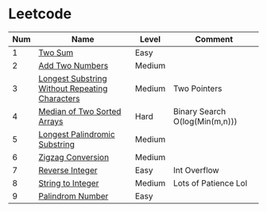 # Leetcode
| Num     | Name  | Level   | Comment  |
| ----- |----- |---------| -----|
| 1     | [Two Sum](https://github.com/jennyyyyzhen/Leetcode/blob/master/two_sum_1.java) | Easy  |   |
| 2     |   [Add Two Numbers](https://github.com/jennyyyyzhen/Leetcode/blob/master/add_two_numbers_2.java)   |   Medium  |    |
| 3     | [Longest Substring Without Repeating Characters](https://github.com/jennyyyyzhen/Leetcode/blob/master/longest_substring_without_repeating_3.java)     |   Medium   |  Two Pointers  |
| 4     | [Median of Two Sorted Arrays](https://github.com/jennyyyyzhen/Leetcode/blob/master/median_of_two_sorted_arr_4.java) | Hard | Binary Search O(log(Min(m,n))) |
| 5     | [Longest Palindromic Substring](https://github.com/jennyyyyzhen/Leetcode/blob/master/longest_palindromic_substring_5.java) | Medium| |
|6      | [Zigzag Conversion](https://github.com/jennyyyyzhen/Leetcode/blob/master/zigzag_conversion_6.java)| Medium| |
|7      | [Reverse Integer](https://github.com/jennyyyyzhen/Leetcode/blob/master/reverse_integer_7.java)| Easy| Int Overflow|
|8      | [String to Integer](https://github.com/jennyyyyzhen/Leetcode/blob/master/string_to_integer_8.java)| Medium| Lots of Patience Lol|
|9      | [Palindrom Number](https://github.com/jennyyyyzhen/Leetcode/blob/master/palindrome_number_9.java)| Easy| |
